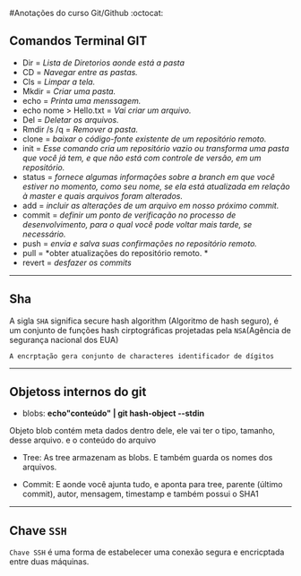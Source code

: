 #Anotações do curso Git/Github :octocat:

## Comandos Terminal **GIT** 

- Dir = *Lista de Diretorios aonde está a pasta*
- CD = *Navegar entre as pastas.*
- Cls = *Limpar a tela.*
- Mkdir = *Criar uma pasta.*
- echo = *Printa uma menssagem.*
- echo nome > Hello.txt = *Vai criar um arquivo.*
- Del = *Deletar os arquivos.*
- Rmdir /s /q =  *Remover a pasta.*
- clone = *baixar o código-fonte existente de um repositório remoto.*
- init = *Esse comando cria um repositório vazio ou transforma uma pasta que você já tem, e que não está com controle de versão, em um repositório.*
- status = *fornece algumas informações sobre a branch em que você estiver no momento, como seu nome, se ela está atualizada em relação à master e quais arquivos foram alterados.*
- add = *incluir as alterações de um arquivo em nosso próximo commit.*
- commit = *definir um ponto de verificação no processo de desenvolvimento, para o qual você pode voltar mais tarde, se necessário.*
- push = *envia e salva suas confirmações no repositório remoto.*
- pull = *obter atualizações do repositório remoto. *
- revert = *desfazer os commits*
------
## Sha
 A sigla `SHA` significa secure hash algorithm (Algoritmo de hash seguro), é um conjunto de funções hash cirptográficas projetadas pela `NSA`(Agência de segurança nacional dos EUA)
 
 `A encrptação gera conjunto de characteres identificador de dígitos` 

----------------------------

## Objetoss internos do git

- blobs:
 **echo"conteúdo" | git hash-object --stdin**
 
 Objeto blob contém meta dados dentro dele, ele vai ter o tipo, tamanho, desse arquivo. e o conteúdo do arquivo
 
 - Tree:
  As tree armazenam as blobs. E também guarda os nomes dos arquivos.
  
  - Commit:
   E aonde você ajunta tudo, e aponta para tree, parente (último commit), autor, mensagem, timestamp e também possui o SHA1
   
   --------------------
   
   ## Chave `SSH`
   
 `Chave SSH`  é uma forma de estabelecer uma conexão segura e encricptada entre duas máquinas.
 
